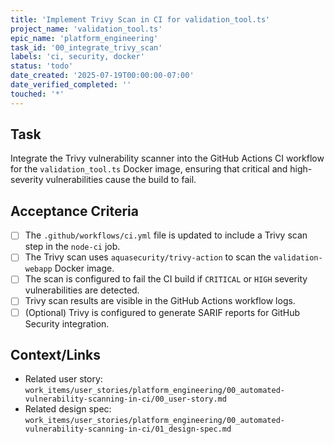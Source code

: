 ```yaml
---
title: 'Implement Trivy Scan in CI for validation_tool.ts'
project_name: 'validation_tool.ts'
epic_name: 'platform_engineering'
task_id: '00_integrate_trivy_scan'
labels: 'ci, security, docker'
status: 'todo'
date_created: '2025-07-19T00:00:00-07:00'
date_verified_completed: ''
touched: '*'
---
```


## Task

Integrate the Trivy vulnerability scanner into the GitHub Actions CI workflow for the `validation_tool.ts` Docker image, ensuring that critical and high-severity vulnerabilities cause the build to fail.

## Acceptance Criteria

- [ ] The `.github/workflows/ci.yml` file is updated to include a Trivy scan step in the `node-ci` job.
- [ ] The Trivy scan uses `aquasecurity/trivy-action` to scan the `validation-webapp` Docker image.
- [ ] The scan is configured to fail the CI build if `CRITICAL` or `HIGH` severity vulnerabilities are detected.
- [ ] Trivy scan results are visible in the GitHub Actions workflow logs.
- [ ] (Optional) Trivy is configured to generate SARIF reports for GitHub Security integration.

## Context/Links

- Related user story: `work_items/user_stories/platform_engineering/00_automated-vulnerability-scanning-in-ci/00_user-story.md`
- Related design spec: `work_items/user_stories/platform_engineering/00_automated-vulnerability-scanning-in-ci/01_design-spec.md`
